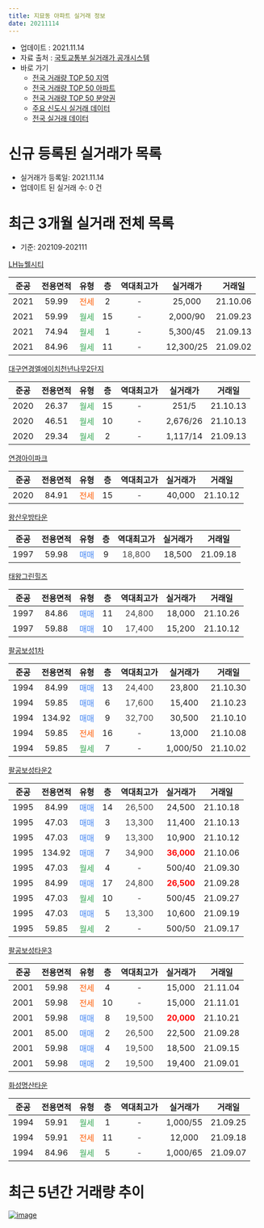 ```yaml
---
title: 지묘동 아파트 실거래 정보
date: 20211114
---
```


* 업데이트 : 2021.11.14
* 자료 출처 : [국토교통부 실거래가 공개시스템](http://rt.molit.go.kr)
* 바로 가기
    * [전국 거래량 TOP 50 지역](https://apt-info.github.io/apt-trade-info/tr)
    * [전국 거래량 TOP 50 아파트](https://apt-info.github.io/apt-trade-info/ta)
    * [전국 거래량 TOP 50 분양권](https://apt-info.github.io/apt-trade-info/tb)
    * [주요 신도시 실거래 데이터](https://apt-info.github.io/apt-trade-info/newtown)
    * [전국 실거래 데이터](https://apt-info.github.io/apt-trade-info/all)



<script async src="https://pagead2.googlesyndication.com/pagead/js/adsbygoogle.js"></script>
<!-- 기본광고 -->
<ins class="adsbygoogle"
     style="display:block"
     data-ad-client="ca-pub-1142216861245946"
     data-ad-slot="4805727019"
     data-ad-format="auto"
     data-full-width-responsive="true"></ins>
<script>
     (adsbygoogle = window.adsbygoogle || []).push({});
</script>


# 신규 등록된 실거래가 목록

* 실거래가 등록일: 2021.11.14
* 업데이트 된 실거래 수: 0 건




<script async src="https://pagead2.googlesyndication.com/pagead/js/adsbygoogle.js"></script>
<!-- 기본광고 -->
<ins class="adsbygoogle"
     style="display:block"
     data-ad-client="ca-pub-1142216861245946"
     data-ad-slot="4805727019"
     data-ad-format="auto"
     data-full-width-responsive="true"></ins>
<script>
     (adsbygoogle = window.adsbygoogle || []).push({});
</script>


# 최근 3개월 실거래 전체 목록
* 기준: 202109-202111


[LH뉴웰시티](https://search.naver.com/search.naver?query=LH%EB%89%B4%EC%9B%B0%EC%8B%9C%ED%8B%B0)

|준공|전용면적|유형|층|역대최고가|실거래가|거래일|
|:---:|:---:|:---:|:---:|:---:|:---:|:---:|
|2021|59.99|<span style="color:#FF5A00">전세</span>|2|<span style="color:#444444">-</span>|25,000|21.10.06|
|2021|59.99|<span style="color:#34A853">월세</span>|15|<span style="color:#444444">-</span>|2,000/90|21.09.23|
|2021|74.94|<span style="color:#34A853">월세</span>|1|<span style="color:#444444">-</span>|5,300/45|21.09.13|
|2021|84.96|<span style="color:#34A853">월세</span>|11|<span style="color:#444444">-</span>|12,300/25|21.09.02|

[대구연경엘에이치천년나무2단지](https://search.naver.com/search.naver?query=%EB%8C%80%EA%B5%AC%EC%97%B0%EA%B2%BD%EC%97%98%EC%97%90%EC%9D%B4%EC%B9%98%EC%B2%9C%EB%85%84%EB%82%98%EB%AC%B42%EB%8B%A8%EC%A7%80)

|준공|전용면적|유형|층|역대최고가|실거래가|거래일|
|:---:|:---:|:---:|:---:|:---:|:---:|:---:|
|2020|26.37|<span style="color:#34A853">월세</span>|15|<span style="color:#444444">-</span>|251/5|21.10.13|
|2020|46.51|<span style="color:#34A853">월세</span>|10|<span style="color:#444444">-</span>|2,676/26|21.10.13|
|2020|29.34|<span style="color:#34A853">월세</span>|2|<span style="color:#444444">-</span>|1,117/14|21.09.13|

[연경아이파크](https://search.naver.com/search.naver?query=%EC%97%B0%EA%B2%BD%EC%95%84%EC%9D%B4%ED%8C%8C%ED%81%AC)

|준공|전용면적|유형|층|역대최고가|실거래가|거래일|
|:---:|:---:|:---:|:---:|:---:|:---:|:---:|
|2020|84.91|<span style="color:#FF5A00">전세</span>|15|<span style="color:#444444">-</span>|40,000|21.10.12|

[왕산우방타운](https://search.naver.com/search.naver?query=%EC%99%95%EC%82%B0%EC%9A%B0%EB%B0%A9%ED%83%80%EC%9A%B4)

|준공|전용면적|유형|층|역대최고가|실거래가|거래일|
|:---:|:---:|:---:|:---:|:---:|:---:|:---:|
|1997|59.98|<span style="color:#4285F3">매매</span>|9|<span style="color:#444444">18,800</span>|18,500|21.09.18|

[태왕그린힐즈](https://search.naver.com/search.naver?query=%ED%83%9C%EC%99%95%EA%B7%B8%EB%A6%B0%ED%9E%90%EC%A6%88)

|준공|전용면적|유형|층|역대최고가|실거래가|거래일|
|:---:|:---:|:---:|:---:|:---:|:---:|:---:|
|1997|84.86|<span style="color:#4285F3">매매</span>|11|<span style="color:#444444">24,800</span>|18,000|21.10.26|
|1997|59.88|<span style="color:#4285F3">매매</span>|10|<span style="color:#444444">17,400</span>|15,200|21.10.12|

[팔공보성1차](https://search.naver.com/search.naver?query=%ED%8C%94%EA%B3%B5%EB%B3%B4%EC%84%B11%EC%B0%A8)

|준공|전용면적|유형|층|역대최고가|실거래가|거래일|
|:---:|:---:|:---:|:---:|:---:|:---:|:---:|
|1994|84.99|<span style="color:#4285F3">매매</span>|13|<span style="color:#444444">24,400</span>|23,800|21.10.30|
|1994|59.85|<span style="color:#4285F3">매매</span>|6|<span style="color:#444444">17,600</span>|15,400|21.10.23|
|1994|134.92|<span style="color:#4285F3">매매</span>|9|<span style="color:#444444">32,700</span>|30,500|21.10.10|
|1994|59.85|<span style="color:#FF5A00">전세</span>|16|<span style="color:#444444">-</span>|13,000|21.10.08|
|1994|59.85|<span style="color:#34A853">월세</span>|7|<span style="color:#444444">-</span>|1,000/50|21.10.02|

[팔공보성타운2](https://search.naver.com/search.naver?query=%ED%8C%94%EA%B3%B5%EB%B3%B4%EC%84%B1%ED%83%80%EC%9A%B42)

|준공|전용면적|유형|층|역대최고가|실거래가|거래일|
|:---:|:---:|:---:|:---:|:---:|:---:|:---:|
|1995|84.99|<span style="color:#4285F3">매매</span>|14|<span style="color:#444444">26,500</span>|24,500|21.10.18|
|1995|47.03|<span style="color:#4285F3">매매</span>|3|<span style="color:#444444">13,300</span>|11,400|21.10.13|
|1995|47.03|<span style="color:#4285F3">매매</span>|9|<span style="color:#444444">13,300</span>|10,900|21.10.12|
|1995|134.92|<span style="color:#4285F3">매매</span>|7|<span style="color:#444444">34,900</span>|<b><span style="color:#FF0000">36,000</span></b>|21.10.06|
|1995|47.03|<span style="color:#34A853">월세</span>|4|<span style="color:#444444">-</span>|500/40|21.09.30|
|1995|84.99|<span style="color:#4285F3">매매</span>|17|<span style="color:#444444">24,800</span>|<b><span style="color:#FF0000">26,500</span></b>|21.09.28|
|1995|47.03|<span style="color:#34A853">월세</span>|10|<span style="color:#444444">-</span>|500/45|21.09.27|
|1995|47.03|<span style="color:#4285F3">매매</span>|5|<span style="color:#444444">13,300</span>|10,600|21.09.19|
|1995|59.85|<span style="color:#34A853">월세</span>|2|<span style="color:#444444">-</span>|500/50|21.09.17|

[팔공보성타운3](https://search.naver.com/search.naver?query=%ED%8C%94%EA%B3%B5%EB%B3%B4%EC%84%B1%ED%83%80%EC%9A%B43)

|준공|전용면적|유형|층|역대최고가|실거래가|거래일|
|:---:|:---:|:---:|:---:|:---:|:---:|:---:|
|2001|59.98|<span style="color:#FF5A00">전세</span>|4|<span style="color:#444444">-</span>|15,000|21.11.04|
|2001|59.98|<span style="color:#FF5A00">전세</span>|10|<span style="color:#444444">-</span>|15,000|21.11.01|
|2001|59.98|<span style="color:#4285F3">매매</span>|8|<span style="color:#444444">19,500</span>|<b><span style="color:#FF0000">20,000</span></b>|21.10.21|
|2001|85.00|<span style="color:#4285F3">매매</span>|2|<span style="color:#444444">26,500</span>|22,500|21.09.28|
|2001|59.98|<span style="color:#4285F3">매매</span>|4|<span style="color:#444444">19,500</span>|18,500|21.09.15|
|2001|59.98|<span style="color:#4285F3">매매</span>|2|<span style="color:#444444">19,500</span>|19,400|21.09.01|

[화성명산타운](https://search.naver.com/search.naver?query=%ED%99%94%EC%84%B1%EB%AA%85%EC%82%B0%ED%83%80%EC%9A%B4)

|준공|전용면적|유형|층|역대최고가|실거래가|거래일|
|:---:|:---:|:---:|:---:|:---:|:---:|:---:|
|1994|59.91|<span style="color:#34A853">월세</span>|1|<span style="color:#444444">-</span>|1,000/55|21.09.25|
|1994|59.91|<span style="color:#FF5A00">전세</span>|11|<span style="color:#444444">-</span>|12,000|21.09.18|
|1994|84.96|<span style="color:#34A853">월세</span>|5|<span style="color:#444444">-</span>|1,000/65|21.09.07|



<script async src="https://pagead2.googlesyndication.com/pagead/js/adsbygoogle.js"></script>
<!-- 기본광고 -->
<ins class="adsbygoogle"
     style="display:block"
     data-ad-client="ca-pub-1142216861245946"
     data-ad-slot="4805727019"
     data-ad-format="auto"
     data-full-width-responsive="true"></ins>
<script>
     (adsbygoogle = window.adsbygoogle || []).push({});
</script>


# 최근 5년간 거래량 추이


<div style="width:100%;">
    <canvas id="deal_progress" height="200"></canvas>
</div>

<script>
new Chart(document.getElementById("deal_progress"), {
    type: 'line',
    data: {
        labels: ['16.01','16.02','16.03','16.04','16.05','16.06','16.07','16.08','16.09','16.10','16.11','16.12','17.01','17.02','17.03','17.04','17.05','17.06','17.07','17.08','17.09','17.10','17.11','17.12','18.01','18.02','18.03','18.04','18.05','18.06','18.07','18.08','18.09','18.10','18.11','18.12','19.01','19.02','19.03','19.04','19.05','19.06','19.07','19.08','19.09','19.10','19.11','19.12','20.01','20.02','20.03','20.04','20.05','20.06','20.07','20.08','20.09','20.10','20.11','20.12','21.01','21.02','21.03','21.04','21.05','21.06','21.07','21.08','21.09','21.10','21.11'],
        datasets: [{
            label: '매매/분양권',
            data: [11,5,12,4,2,15,7,8,8,14,4,3,6,12,11,12,9,24,20,10,20,8,7,7,13,6,25,7,10,11,9,11,12,12,10,4,5,6,10,16,10,4,12,57,24,32,47,64,39,46,39,37,72,102,111,130,65,51,75,48,33,42,45,33,28,27,9,10,6,10,0],
            borderColor: "rgba(66, 133, 243, 1)",
            backgroundColor: "rgba(66, 133, 243, 0.05)",
            borderWidth: 1,
            pointRadius: 0,
            fill: false,
            lineTension: 0
        },{
            label: '전/월세',
            data: [9,11,9,5,8,5,7,13,5,9,9,8,5,15,7,7,5,5,8,4,6,5,5,3,3,7,5,5,9,6,4,11,7,4,11,4,9,7,6,4,8,4,3,7,4,8,4,0,5,5,44,29,75,15,9,6,20,8,9,8,6,147,152,61,20,25,3,8,10,6,2],
            borderColor: "rgba(255, 90, 0, 1)",
            backgroundColor: "rgba(255, 90, 0, 0.05)",
            borderWidth: 1,
            pointRadius: 0,
            fill: false,
            lineTension: 0
        },{
            label: '합계',
            data: [20,16,21,9,10,20,14,21,13,23,13,11,11,27,18,19,14,29,28,14,26,13,12,10,16,13,30,12,19,17,13,22,19,16,21,8,14,13,16,20,18,8,15,64,28,40,51,64,44,51,83,66,147,117,120,136,85,59,84,56,39,189,197,94,48,52,12,18,16,16,2],
            borderColor: "rgba(0, 0, 0, 1)",
            backgroundColor: "rgba(0, 0, 0, 0.03)",
            borderWidth: 0.1,
            pointRadius: 0,
            fill: true,
            lineTension: 0
        }
        ]
    },
    options: {
        responsive: true,
        title: {
            display: false
        },
        tooltips: {
            mode: 'index',
            intersect: false
        },
        hover: {
            mode: 'nearest',
            intersect: true
        },
        scales: {
            xAxes: [{
                display: true,
                scaleLabel: {
                    display: true,
                    labelString: '년/월'
                }
            }],
            yAxes: [{
                display: true,
                ticks: {
                    suggestedMin: 0,
                },
                scaleLabel: {
                    display: true,
                    labelString: '실거래 수'
                }
            }]
        }
    }
});

</script>


[![image](https://apt-info.github.io/images/2020-01-03-apt-trade-info/1024x500.png)](https://play.google.com/store/apps/details?id=com.aptinfo.apttradeinfo)

